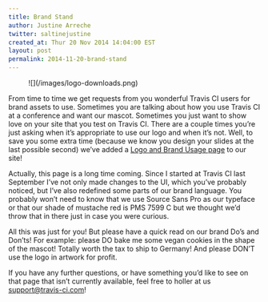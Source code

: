 ```yaml
---
title: Brand Stand
author: Justine Arreche
twitter: saltinejustine
created_at: Thur 20 Nov 2014 14:04:00 EST
layout: post
permalink: 2014-11-20-brand-stand
---
```


<figure>
  ![](/images/logo-downloads.png)
</figure>

From time to time we get requests from you wonderful Travis CI users for brand assets to use. Sometimes you are talking about how you use Travis CI at a conference and want our mascot. Sometimes you just want to show love on your site that you test on Travis CI. There are a couple times you’re just asking when it’s appropriate to use our logo and when it’s not. Well, to save you some extra time (because we know you design your slides at the last possible second) we’ve added a [Logo and Brand Usage page](http://travis-ci.com/logo) to our site!

Actually, this page is a long time coming. Since I started at Travis CI last September I’ve not only made changes to the UI, which you’ve probably noticed, but I’ve also redefined some parts of our brand language. You probably won’t need to know that we use Source Sans Pro as our typeface or that our shade of mustache red is PMS 7599 C but we thought we’d throw that in there just in case you were curious.

All this was just for you! But please have a quick read on our brand Do’s and Don’ts! For example: please DO bake me some vegan cookies in the shape of the mascot! Totally worth the tax to ship to Germany! And please DON’T use the logo in artwork for profit.

If you have any further questions, or have something you’d like to see on that page that isn’t currently available, feel free to holler at us [support@travis-ci.com](mailto:support@travis-ci.com?subject=Brand%Stand)!
